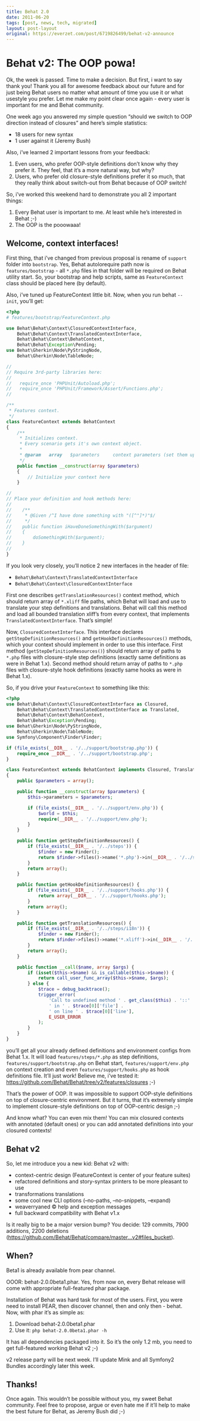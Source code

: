 ```yaml
---
title: Behat 2.0
date: 2011-06-20
tags: [post, news, tech, migrated]
layout: post-layout
original: https://everzet.com/post/6719826499/behat-v2-announce
---
```


# Behat v2: The OOP powa!

Ok, the week is passed. Time to make a decision. But first, i want to say thank you! Thank you all
for awesome feedback about our future and for just being Behat users no matter what amount of time
you use it or what usestyle you prefer. Let me make my point clear once again - every user is
important for me and Behat community.

One week ago you answered my simple question “should we switch to OOP direction instead of
closures” and here’s simple statistics:

* 18 users for new syntax
* 1 user against it (Jeremy Bush)

Also, i’ve learned 2 important lessons from your feedback:

1. Even users, who prefer OOP-style definitions don’t know why they prefer it. They feel, that
   it’s a more natural way, but why?
1. Users, who prefer old closure-style definitions prefer it so much, that they really think about
   switch-out from Behat because of OOP switch!

So, i’ve worked this weekend hard to demonstrate you all 2 important things:

1. Every Behat user is important to me. At least while he’s interested in Behat ;-)
1. The OOP is the pooowaaa!

## Welcome, context interfaces!

First thing, that i’ve changed from previous proposal is rename of `support` folder into
`bootstrap`.  Yes, Behat autolorequire path now is `features/bootstrap` - all `*.php` files in
that folder will be required on Behat utility start. So, your bootstrap and help scripts, same as
`FeatureContext` class should be placed here (by default).

Also, i’ve tuned up FeatureContext little bit. Now, when you run behat `--init`, you’ll get:

```php
<?php
# features/bootstrap/FeatureContext.php

use Behat\Behat\Context\ClosuredContextInterface,
    Behat\Behat\Context\TranslatedContextInterface,
    Behat\Behat\Context\BehatContext,
    Behat\Behat\Exception\Pending;
use Behat\Gherkin\Node\PyStringNode,
    Behat\Gherkin\Node\TableNode;

//
// Require 3rd-party libraries here:
//
//   require_once 'PHPUnit/Autoload.php';
//   require_once 'PHPUnit/Framework/Assert/Functions.php';
//

/**
 * Features context.
 */
class FeatureContext extends BehatContext
{
    /**
     * Initializes context.
     * Every scenario gets it's own context object.
     *
     * @param   array   $parameters     context parameters (set them up through behat.yml)
     */
    public function __construct(array $parameters)
    {
        // Initialize your context here
    }

//
// Place your definition and hook methods here:
//
//    /**
//     * @Given /^I have done something with "([^"]*)"$/
//     */
//    public function iHaveDoneSomethingWith($argument)
//    {
//        doSomethingWith($argument);
//    }
//
}
```

If you look very closely, you’ll notice 2 new interfaces in the header of file:

* `Behat\Behat\Context\TranslatedContextInterface`
* `Behat\Behat\Context\ClosuredContextInterface`

First one describes `getTranslationResources()` context method, which should return array of
`*.xliff` file paths, which Behat will load and use to translate your step definitions and
translations. Behat will call this method and load all bounded translation xliff’s from every
context, that implements `TranslatedContextInterface`. That’s simple!

Now, `ClosuredContextInterface`. This interface declares `getStepDefinitionResources()` and
`getHookDefinitionResources()` methods, which your context should implement in order to use this
interface. First method (`getStepDefinitionResources()`) should return array of paths to `*.php`
files with closure-style step definitions (exactly same definitions as were in Behat 1.x). Second
method should return array of paths to `*.php` files with closure-style hook definitions (exactly
same hooks as were in Behat 1.x).

So, if you drive your `FeatureContext` to something like this:

```php
<?php
use Behat\Behat\Context\ClosuredContextInterface as Closured,
    Behat\Behat\Context\TranslatedContextInterface as Translated,
    Behat\Behat\Context\BehatContext,
    Behat\Behat\Exception\Pending;
use Behat\Gherkin\Node\PyStringNode,
    Behat\Gherkin\Node\TableNode;
use Symfony\Component\Finder\Finder;

if (file_exists(__DIR__ . '/../support/bootstrap.php')) {
    require_once __DIR__ . '/../support/bootstrap.php';
}

class FeatureContext extends BehatContext implements Closured, Translated
{
    public $parameters = array();

    public function __construct(array $parameters) {
        $this->parameters = $parameters;

        if (file_exists(__DIR__ . '/../support/env.php')) {
            $world = $this;
            require(__DIR__ . '/../support/env.php');
        }
    }

    public function getStepDefinitionResources() {
        if (file_exists(__DIR__ . '/../steps')) {
            $finder = new Finder();
            return $finder->files()->name('*.php')->in(__DIR__ . '/../steps');
        }
        return array();
    }

    public function getHookDefinitionResources() {
        if (file_exists(__DIR__ . '/../support/hooks.php')) {
            return array(__DIR__ . '/../support/hooks.php');
        }
        return array();
    }

    public function getTranslationResources() {
        if (file_exists(__DIR__ . '/../steps/i18n')) {
            $finder = new Finder();
            return $finder->files()->name('*.xliff')->in(__DIR__ . '/../steps/i18n');
        }
        return array();
    }

    public function __call($name, array $args) {
        if (isset($this->$name) && is_callable($this->$name)) {
            return call_user_func_array($this->$name, $args);
        } else {
            $trace = debug_backtrace();
            trigger_error(
                'Call to undefined method ' . get_class($this) . '::' . $name .
                ' in ' . $trace[0]['file'] .
                ' on line ' . $trace[0]['line'],
                E_USER_ERROR
            );
        }
    }
}
```

you’ll get all your already defined definitions and environment configs from Behat 1.x. It will
load `features/steps/*.php` as step definitions, `features/support/bootstrap.php` on Behat start,
`features/support/env.php` on context creation and even `features/support/hooks.php` as hook
definitions file. It’ll just work! Believe me, i’ve tested it:
https://github.com/Behat/Behat/tree/v2/features/closures ;-)

That’s the power of OOP. It was impossible to support OOP-style definitions on top of
closure-centric environment. But it turns, that it’s extremely simple to implement closure-style
definitions on top of OOP-centric design ;-)

And know what? You can even mix them! You can mix closured contexts with annotated (default ones)
or you can add annotated definitions into your closured contexts!

## Behat v2

So, let me introduce you a new kid: Behat v2 with:

* context-centric design (FeatureContext is center of your feature suites)
* refactored definitions and story-syntax printers to be more pleasant to use
* transformations translations
* some cool new CLI options (–no-paths, –no-snippets, –expand)
* weaverryaned © help and exception messages
* full backward compatibility with Behat v1.x

Is it really big to be a major version bump? You decide: 129 commits, 7900 additions, 2200
deletions (https://github.com/Behat/Behat/compare/master…v2#files_bucket).

## When?

Beta1 is already available from pear channel.

OOOR: behat-2.0.0beta1.phar. Yes, from now on, every Behat release will come with appropriate
full-featured phar package.

Installation of Behat was hard task for most of the users. First, you were need to install PEAR,
then discover channel, then and only then - behat. Now, with phar it’s as simple as:

1. Download behat-2.0.0beta1.phar
1. Use it: `php behat-2.0.0beta1.phar -h`

It has all dependencies packaged into it. So it’s the only 1.2 mb, you need to get full-featured
working Behat v2 ;-)

v2 release party will be next week. I’ll update Mink and all Symfony2 Bundles accordingly later
this week.

## Thanks!

Once again. This wouldn’t be possible without you, my sweet Behat community. Feel free to propose,
argue or even hate me if it’ll help to make the best future for Behat, as Jeremy Bush did ;-)

